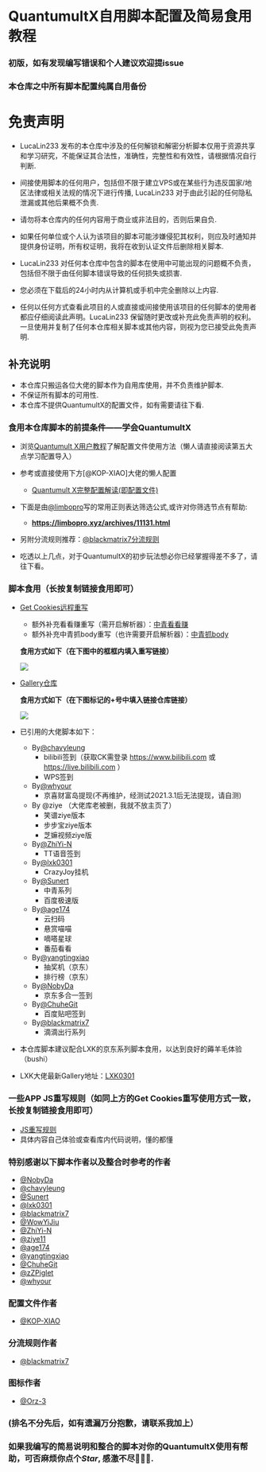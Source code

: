 # QuantumultX自用脚本配置及简易食用教程
### 初版，如有发现编写错误和个人建议欢迎提issue
### 本仓库之中所有脚本配置纯属自用备份
# 免责声明
- LucaLin233 发布的本仓库中涉及的任何解锁和解密分析脚本仅用于资源共享和学习研究，不能保证其合法性，准确性，完整性和有效性，请根据情况自行判断.

- 间接使用脚本的任何用户，包括但不限于建立VPS或在某些行为违反国家/地区法律或相关法规的情况下进行传播, LucaLin233 对于由此引起的任何隐私泄漏或其他后果概不负责.

- 请勿将本仓库内的任何内容用于商业或非法目的，否则后果自负.

- 如果任何单位或个人认为该项目的脚本可能涉嫌侵犯其权利，则应及时通知并提供身份证明，所有权证明，我将在收到认证文件后删除相关脚本.

- LucaLin233 对任何本仓库中包含的脚本在使用中可能出现的问题概不负责，包括但不限于由任何脚本错误导致的任何损失或损害.

- 您必须在下载后的24小时内从计算机或手机中完全删除以上内容.

- 任何以任何方式查看此项目的人或直接或间接使用该项目的任何脚本的使用者都应仔细阅读此声明。LucaLin233 保留随时更改或补充此免责声明的权利。一旦使用并复制了任何本仓库相关脚本或其他内容，则视为您已接受此免责声明.

## 补充说明
- 本仓库只搬运各位大佬的脚本作为自用库使用，并不负责维护脚本.
- 不保证所有脚本的可用性.
- 本仓库不提供QuantumultX的配置文件，如有需要请往下看.

### 食用本仓库脚本的前提条件——学会QuantumultX
- 浏览[Quantumult X用户教程](https://www.notion.so/Quantumult-X-1d32ddc6e61c4892ad2ec5ea47f00917)了解配置文件使用方法（懒人请直接阅读第五大点学习配置导入）

- 参考或直接使用下方[@KOP-XIAO]大佬的懒人配置
  - [Quantumult X完整配置解读(即配置文件)](https://raw.githubusercontent.com/KOP-XIAO/QuantumultX/master/QuantumultX_Profiles.conf)

- 下面是由[@limbopro](https://github.com/limbopro)写的常用正则表达筛选公式,或许对你筛选节点有帮助:
  - **https://limbopro.xyz/archives/11131.html**

- 另附分流规则推荐：[@blackmatrix7分流规则](https://github.com/blackmatrix7/ios_rule_script)

- 吃透以上几点，对于QuantumultX的初步玩法想必你已经掌握得差不多了，请往下看。

### 脚本食用（长按复制链接食用即可）
- [Get Cookies远程重写](https://raw.githubusercontent.com/LucaLin233/QuantumultX-Personal-Configuration/main/Personal_Cookies.conf)
  - 额外补充看看赚重写（需开启解析器）：[中青看看赚](https://raw.githubusercontent.com/ztxtop/x/main/rewrite-zqkkz.plugin)
  - 额外补充中青抓body重写（也许需要开启解析器）：[中青抓body](https://raw.githubusercontent.com/Sunert/Scripts/master/TaskConf/youth/qx_youthread.txt)

  **食用方式如下（在下图中的框框内填入重写链接）**
  
  ![](https://github.com/LucaLin233/QuantumultX-Personal-Configuration/blob/main/%E9%87%8D%E5%86%99%E9%A3%9F%E7%94%A81.png)
- [Gallery仓库](https://raw.githubusercontent.com/LucaLin233/QuantumultX-Personal-Configuration/main/Personal_Gallery.json)
  
  **食用方式如下（在下图标记的+号中填入链接仓库链接）**
  
  ![](https://github.com/LucaLin233/QuantumultX-Personal-Configuration/blob/main/%E8%84%9A%E6%9C%AC%E9%A3%9F%E7%94%A81.jpg)
- 已引用的大佬脚本如下：
  - By[@chavyleung](https://github.com/chavyleung)
    - bilibili签到（获取CK需登录 https://www.bilibili.com 或 https://live.bilibili.com ）
    - WPS签到
  - By[@whyour](https://github.com/whyour)
    - 京喜财富岛提现(不再维护，经测试2021.3.1后无法提现，请自测)
  - By @ziye （大佬库老被删，我就不放主页了）
    - 笑谱ziye版本
    - 步步宝ziye版本
    - 芝嫲视频ziye版
  - By[@ZhiYi-N](https://github.com/ZhiYi-N)
    - TT语音签到
  - By[@lxk0301](https://github.com/lxk0301)
    - CrazyJoy挂机
  - By[@Sunert](https://github.com/Sunert)
    - 中青系列
    - 百度极速版
  - By[@age174](https://github.com/age174)
    - 云扫码
    - 悬赏喵喵
    - 嘀嗒星球
    - 番茄看看
  - By[@yangtingxiao](https://github.com/yangtingxiao)
    - 抽奖机（京东）
    - 排行榜（京东）
  - By[@NobyDa](https://github.com/NobyDa)
    - 京东多合一签到
  - By[@ChuheGit](https://github.com/ChuheGit)
    - 百度贴吧签到
  - By[@blackmatrix7](https://github.com/blackmatrix7)
    - 滴滴出行系列
- 本仓库脚本建议配合LXK的京东系列脚本食用，以达到良好的薅羊毛体验（bushi）
- LXK大佬最新Gallery地址：[LXK0301](https://jdsharedresourcescdn.azureedge.net/jdresource/lxk0301_gallery.json)
### 一些APP JS重写规则（如同上方的Get Cookies重写使用方式一致，长按复制链接食用即可）
- [JS重写规则](https://raw.githubusercontent.com/LucaLin233/QuantumultX-Personal-Configuration/main/Personal_App_JS.conf)
- 具体内容自己体验或查看库内代码说明，懂的都懂

### 特别感谢以下脚本作者以及整合时参考的作者 
- [@NobyDa](https://github.com/NobyDa)
- [@chavyleung](https://github.com/chavyleung)
- [@Sunert](https://github.com/Sunert)
- [@lxk0301](https://github.com/lxk0301)
- [@blackmatrix7](https://github.com/blackmatrix7)
- [@WowYiJiu](https://github.com/WowYiJiu)
- [@ZhiYi-N](https://github.com/ZhiYi-N)
- [@ziye11](https://github.com/ziye66666)
- [@age174](https://github.com/age174)
- [@yangtingxiao](https://github.com/yangtingxiao)
- [@ChuheGit](https://github.com/ChuheGit)
- [@zZPiglet](https://github.com/zZPiglet)
- [@whyour](https://github.com/whyour)
### 配置文件作者
- [@KOP-XIAO](https://github.com/KOP-XIAO)
### 分流规则作者
- [@blackmatrix7](https://github.com/blackmatrix7)
### 图标作者
- [@Orz-3](https://github.com/Orz-3)
### (排名不分先后，如有遗漏万分抱歉，请联系我加上）

### 如果我编写的简易说明和整合的脚本对你的QuantumultX使用有帮助，可否麻烦你点个*Star*, 感激不尽:gift_heart::gift_heart::gift_heart:.
